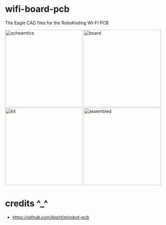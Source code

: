 wifi-board-pcb
==============

The Eagle CAD files for the RoboKoding WI-FI PCB

<img height="250px" src="https://scontent-a.xx.fbcdn.net/hphotos-xfa1/l/t31.0-8/1911033_744753555579882_617911410563203580_o.png" alt="scheamtics">
<img height="250px" src="https://scontent-a.xx.fbcdn.net/hphotos-xap1/v/t1.0-9/10675593_744753562246548_9066968778911001495_n.png?oh=47adae9cc96a6235c9060c4ad4f6b964&oe=54D9BA69" alt="board">
<img height="250px" src="https://lh3.googleusercontent.com/-rqA_Xbxs0U4/VKlSe4EBAvI/AAAAAAAAJzM/O5Bzcc8YNx0/w1000-h667-no/step1.JPG" alt="kit">
<img height="250px" src="https://lh6.googleusercontent.com/-2j2UzxWQJAg/VKlQtLg_jiI/AAAAAAAAJyI/geS3OZChEzY/w1000-h667-no/jo.jpg" alt="assembled">

credits ^_^
===========
* https://github.com/bjpirt/mirobot-pcb
